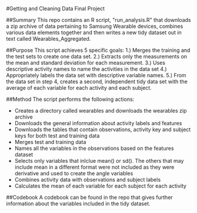 #Getting and Cleaning Data Final Project

##Summary
This repo contains an R script, "run_analysis.R" that downloads a zip archive of data pertaining to Samsung Wearable devices,
combines various data elements together and then writes a new tidy dataset out in text called Wearables_Aggregated.

##Purpose
This script achieves 5 specific goals:
	1.) Merges the training and the test sets to create one data set.
	2.) Extracts only the measurements on the mean and standard deviation for each measurement.
	3.) Uses descriptive activity names to name the activities in the data set
	4.) Appropriately labels the data set with descriptive variable names.
	5.) From the data set in step 4, creates a second, independent tidy data set with the average 
	of each variable for each activity and each subject.
	
##Method
The script performs the following actions:
 - Creates a directory called wearables and downloads the wearables zip archive
 - Downloads the general information about activity labels and features
 - Downloads the tables that contain observations, activity key and subject keys for both 
	test and training data
 - Merges test and training data
 - Names all the variables in the observations based on the features dataset
 - Selects only variables that inlclue mean() or sd().  The others that may include mean in a 
	different format were not included as they were derivative and used to create the angle variables
 - Combines activity data with observations and subject labels
 - Calculates the mean of each variable for each subject for each activity 
 
 ##Codebook
 A codebook can be found in the repo that gives further information about the variables included
 in the tidy dataset.
